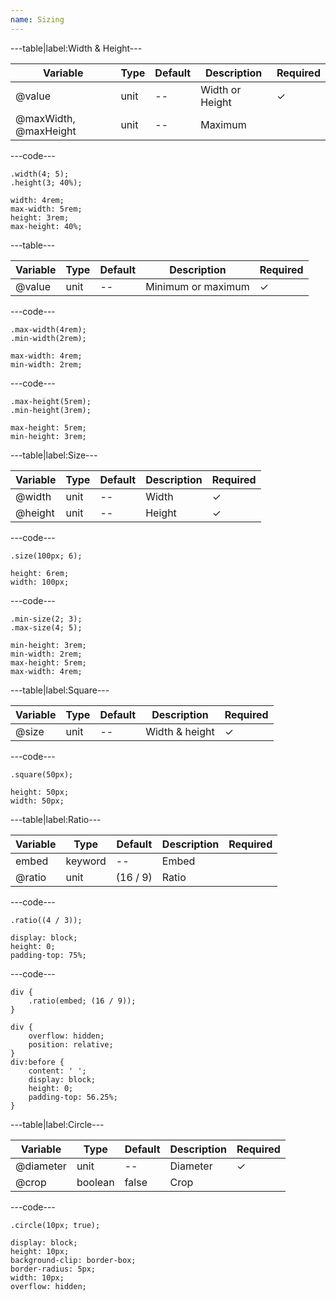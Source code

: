 ```yaml
---
name: Sizing
---
```


---table|label:Width &amp; Height---

| Variable              | Type | Default | Description     | Required |
| --------------------- | ---- | ------- | --------------- | -------- |
| @value                | unit | --      | Width or Height | &#10003;        |
| @maxWidth, @maxHeight | unit | --      | Maximum         |          |

---code---

```less
.width(4; 5);
.height(3; 40%);
```

```less
width: 4rem;
max-width: 5rem;
height: 3rem;
max-height: 40%;
```

---table---

| Variable | Type | Default | Description        | Required |
| -------- | ---- | ------- | ------------------ | -------- |
| @value   | unit | --      | Minimum or maximum | &#10003;        |

---code---

```less
.max-width(4rem);
.min-width(2rem);
```

```less
max-width: 4rem;
min-width: 2rem;
```

---code---

```less
.max-height(5rem);
.min-height(3rem);
```

```less
max-height: 5rem;
min-height: 3rem;
```

---table|label:Size---

| Variable   | Type | Default | Description | Required |
| ---------- | ---- | ------- | ----------- | -------- |
| @width     | unit | --      | Width       | &#10003; |
| @height    | unit | --      | Height      | &#10003; |

---code---

```less
.size(100px; 6);
```

```less
height: 6rem;
width: 100px;
```

---code---

```less
.min-size(2; 3);
.max-size(4; 5);
```

```less
min-height: 3rem;
min-width: 2rem;
max-height: 5rem;
max-width: 4rem;
```

---table|label:Square---

| Variable | Type | Default | Description    | Required |
| -------- | ---- | ------- | -------------- | -------- |
| @size    | unit | --      | Width &amp; height | &#10003;        |

---code---

```less
.square(50px);
```

```less
height: 50px;
width: 50px;
```

---table|label:Ratio---

| Variable | Type    | Default  | Description | Required |
| -------- | ------- | -------- | ----------- | -------- |
| embed    | keyword | --       | Embed       |          |
| @ratio   | unit    | (16 / 9) | Ratio       |          |

---code---

```less
.ratio((4 / 3));
```

```less
display: block;
height: 0;
padding-top: 75%;
```

---code---

```less
div {
	.ratio(embed; (16 / 9));
}
```

```less
div {
	overflow: hidden;
	position: relative;
}
div:before {
	content: ' ';
	display: block;
	height: 0;
	padding-top: 56.25%;
}
```

---table|label:Circle---

| Variable  | Type    | Default | Description | Required |
| --------- | ------- | ------- | ----------- | -------- |
| @diameter | unit    | --      | Diameter    | &#10003;        |
| @crop     | boolean | false   | Crop        |          |

---code---

```less
.circle(10px; true);
```

```less
display: block;
height: 10px;
background-clip: border-box;
border-radius: 5px;
width: 10px;
overflow: hidden;
```